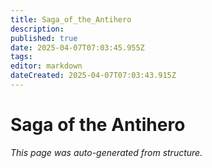 ```yaml
---
title: Saga_of_the_Antihero
description: 
published: true
date: 2025-04-07T07:03:45.955Z
tags: 
editor: markdown
dateCreated: 2025-04-07T07:03:43.915Z
---
```


# Saga of the Antihero

*This page was auto-generated from structure.*